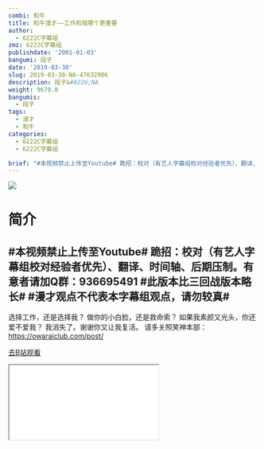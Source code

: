 ```yaml
---
combi: 和牛
title: 和牛漫才——工作和我哪个更重要
author:
  - 6222C字幕组
zmz: 6222C字幕组
publishdate: '2001-01-03'
bangumi: 段子
date: '2019-03-30'
slug: 2019-03-30-NA-47632906
description: 段子&#8226;NA
weight: 9670.0
bangumis:
  - 段子
tags:
  - 漫才
  - 和牛
categories:
  - 6222C字幕组
  - 6222C字幕组

brief: "#本视频禁止上传至Youtube# 跪招：校对（有艺人字幕组校对经验者优先）、翻译、时间轴、后期压制。有意者请加Q群：936695491 #此版本比三回战版本略长# #漫才观点不代表本字幕组观点，请勿较真# ------------------------------------------------- 选择工作，还是选择我？ 做你的小白脸，还是救命索？ 如果我素颜又光头，你还爱不爱我？ 我消失了。谢谢你又让我复活。 请多关照笑神本部：https://owaraiclub.com/post/"
---
```

![](https://i.imgur.com/SCZl0zC.jpg)
# 简介  
#本视频禁止上传至Youtube#
跪招：校对（有艺人字幕组校对经验者优先）、翻译、时间轴、后期压制。有意者请加Q群：936695491
#此版本比三回战版本略长#
#漫才观点不代表本字幕组观点，请勿较真#
-------------------------------------------------
选择工作，还是选择我？
做你的小白脸，还是救命索？
如果我素颜又光头，你还爱不爱我？
我消失了。谢谢你又让我复活。
请多关照笑神本部：https://owaraiclub.com/post/  

[去B站观看](https://www.bilibili.com/video/av47632906/)
<div class ="resp-container"><iframe class="testiframe" src="//player.bilibili.com/player.html?aid=47632906"", scrolling="no", allowfullscreen="true" > </iframe></div> 
